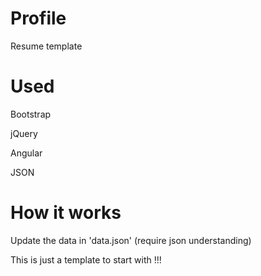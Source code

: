 # Profile
  Resume template
  
#  Used
  Bootstrap
  
  jQuery
  
  Angular
  
  JSON
  
# How it works
  Update the data in 'data.json' (require json understanding)
  
  This is just a template to start with !!!
  
  
